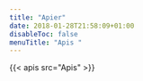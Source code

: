 ```yaml
---
title: "Apier"
date: 2018-01-28T21:58:09+01:00
disableToc: false
menuTitle: "Apis "
---
```



{{< apis src="Apis" >}}

